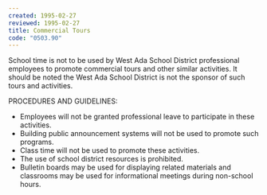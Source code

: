 ```yaml
---
created: 1995-02-27
reviewed: 1995-02-27
title: Commercial Tours
code: "0503.90"
---
```


School time is not to be used by West Ada School District professional employees to promote commercial tours and other similar activities. It should be noted the West Ada School District is not the sponsor of such tours and activities.

PROCEDURES AND GUIDELINES:

- Employees will not be granted professional leave to participate in these activities.
- Building public announcement systems will not be used to promote such programs.
- Class time will not be used to promote these activities.
- The use of school district resources is prohibited.
- Bulletin boards may be used for displaying related materials and classrooms may be used for informational meetings during non-school hours.
